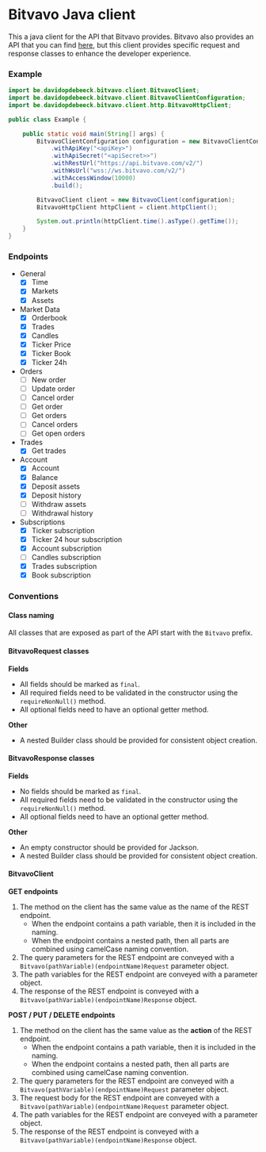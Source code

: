 # Bitvavo Java client

This a java client for the API that Bitvavo provides. Bitvavo also provides an API that you can
find [here](https://github.com/bitvavo/java-bitvavo-api), but this client provides specific request and response classes
to enhance the developer experience.

### Example

```java
import be.davidopdebeeck.bitvavo.client.BitvavoClient;
import be.davidopdebeeck.bitvavo.client.BitvavoClientConfiguration;
import be.davidopdebeeck.bitvavo.client.http.BitvavoHttpClient;

public class Example {

    public static void main(String[] args) {
        BitvavoClientConfiguration configuration = new BitvavoClientConfiguration.Builder()
            .withApiKey("<apiKey>")
            .withApiSecret("<apiSecret>>")
            .withRestUrl("https://api.bitvavo.com/v2/")
            .withWsUrl("wss://ws.bitvavo.com/v2/")
            .withAccessWindow(10000)
            .build();

        BitvavoClient client = new BitvavoClient(configuration);
        BitvavoHttpClient httpClient = client.httpClient();

        System.out.println(httpClient.time().asType().getTime());
    }
}
```

### Endpoints

* General
    * [x] Time
    * [x] Markets
    * [x] Assets
* Market Data
    * [x] Orderbook
    * [x] Trades
    * [x] Candles
    * [x] Ticker Price
    * [x] Ticker Book
    * [x] Ticker 24h
* Orders
    * [ ] New order
    * [ ] Update order
    * [ ] Cancel order
    * [ ] Get order
    * [ ] Get orders
    * [ ] Cancel orders
    * [ ] Get open orders
* Trades
    * [x] Get trades
* Account
    * [x] Account
    * [x] Balance
    * [x] Deposit assets
    * [x] Deposit history
    * [ ] Withdraw assets
    * [ ] Withdrawal history
* Subscriptions
    * [x] Ticker subscription
    * [x] Ticker 24 hour subscription
    * [x] Account subscription
    * [ ] Candles subscription
    * [x] Trades subscription
    * [x] Book subscription

### Conventions

#### Class naming

All classes that are exposed as part of the API start with the `Bitvavo` prefix.

#### BitvavoRequest classes

**Fields**

* All fields should be marked as `final`.
* All required fields need to be validated in the constructor using the `requireNonNull()` method.
* All optional fields need to have an optional getter method.

**Other**

* A nested Builder class should be provided for consistent object creation.

#### BitvavoResponse classes

**Fields**

* No fields should be marked as `final`.
* All required fields need to be validated in the constructor using the `requireNonNull()` method.
* All optional fields need to have an optional getter method.

**Other**

* An empty constructor should be provided for Jackson.
* A nested Builder class should be provided for consistent object creation.

#### BitvavoClient

**GET endpoints**

1. The method on the client has the same value as the name of the REST endpoint.
    * When the endpoint contains a path variable, then it is included in the naming.
    * When the endpoint contains a nested path, then all parts are combined using camelCase naming convention.
2. The query parameters for the REST endpoint are conveyed with a `Bitvavo(pathVariable)(endpointName)Request` parameter
   object.
3. The path variables for the REST endpoint are conveyed with a parameter object.
4. The response of the REST endpoint is conveyed with a `Bitvavo(pathVariable)(endpointName)Response` object.

**POST / PUT / DELETE endpoints**

1. The method on the client has the same value as the **action** of the REST endpoint.
    * When the endpoint contains a path variable, then it is included in the naming.
    * When the endpoint contains a nested path, then all parts are combined using camelCase naming convention.
2. The query parameters for the REST endpoint are conveyed with a `Bitvavo(pathVariable)(endpointName)Request` parameter
   object.
3. The request body for the REST endpoint are conveyed with a `Bitvavo(pathVariable)(endpointName)Request` parameter
   object.
3. The path variables for the REST endpoint are conveyed with a parameter object.
4. The response of the REST endpoint is conveyed with a `Bitvavo(pathVariable)(endpointName)Response` object.
